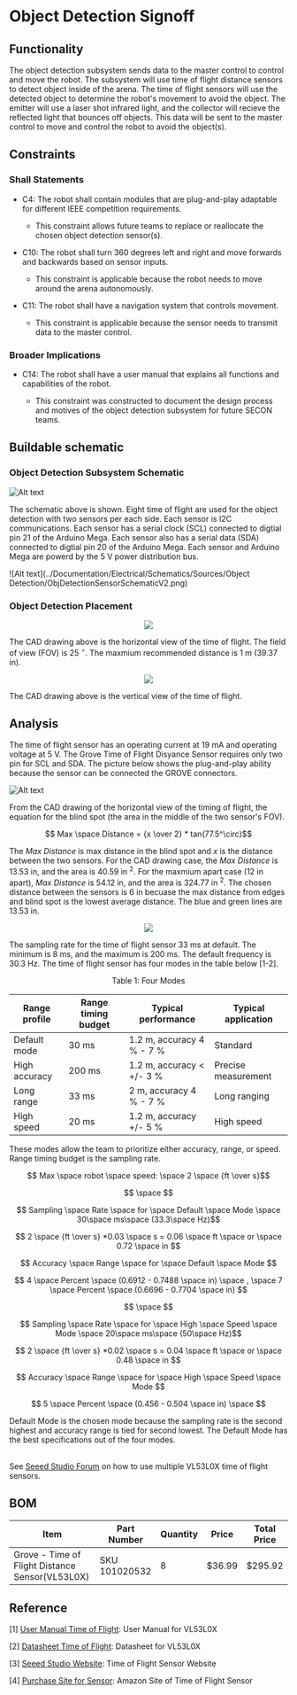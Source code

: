 # Object Detection Signoff

## Functionality

The object detection subsystem sends data to the master control  to control and move the robot. The subsystem will use time of flight distance sensors to detect object inside of the arena. The time of flight sensors will use the detected object to determine the robot's movement to avoid the object. The emitter will use a laser shot infrared light, and the collector will recieve the reflected light that bounces off objects. This data will be sent to the master control to move and control the robot to avoid the object(s).

## Constraints
### Shall Statements

* C4: The robot shall contain modules that are plug-and-play adaptable for different IEEE competition requirements. 

    * This constraint allows future teams to replace or reallocate the chosen object detection sensor(s).

* C10: The robot shall turn 360 degrees left and right and move forwards and backwards based on sensor inputs.
    
    * This constraint is applicable because the robot needs to move around the arena autonomously.

* C11: The robot shall have a navigation system that controls movement.

    * This constraint is applicable because the sensor needs to transmit data to the master control.

### Broader Implications

* C14: The robot shall have a user manual that explains all functions and capabilities of the robot. 
	
    * This constraint was constructed to document the design process and motives of the object detection subsystem for future SECON teams.
    
## Buildable schematic 

### Object Detection Subsystem Schematic

![Alt text](https://github.com/lchapman42/Control-Sensing-Wireless-Charging-Robot/blob/main/Documentation/Electrical/Schematics/Sources/Object%20Detection/ObjDetectionSensorSchematic.png)

The schematic above is shown. Eight time of flight are used for the object detection with two sensors per each side. Each sensor is I2C communications. Each sensor has a serial clock (SCL) connected to digtial pin 21 of the Arduino Mega. Each sensor also has a serial data (SDA) connected to digtial pin 20 of the Arduino Mega. Each sensor and Arduino Mega are powerd by the 5 V power distribution bus.
<br/>

![Alt text](../Documentation/Electrical/Schematics/Sources/Object Detection/ObjDetectionSensorSchematicV2.png)

### Object Detection Placement

<p align = "center">
<img src = https://github.com/lchapman42/Control-Sensing-Wireless-Charging-Robot/blob/main/Documentation/Images/Sign%20off%20Photos/Object%20Detection/ObjDetectionSensorHorizonView.png/>
</p>

The CAD drawing above is the horizontal view of the time of flight. The field of view (FOV) is 25 $^\circ$. The maxmium recommended distance is 1 m (39.37 in). 

<p align = "center">
<img src = https://github.com/lchapman42/Control-Sensing-Wireless-Charging-Robot/blob/main/Documentation/Images/Sign%20off%20Photos/Object%20Detection/ObjDetectionSensorVerticalView.png/>
</p>

The CAD drawing above is the vertical view of the time of flight.


## Analysis

The time of flight sensor has an operating current at 19 mA and operating voltage at 5 V. The Grove Time of Flight Disyance Sensor requires only two pin for SCL and SDA. The picture below shows the plug-and-play ability because the sensor can be connected the GROVE connectors.


![Alt text](https://github.com/lchapman42/Control-Sensing-Wireless-Charging-Robot/blob/main/Documentation/Images/Sign%20off%20Photos/Object%20Detection/TimeOfFlightSensorImage.jpg)

From the CAD drawing of the horizontal view of the timing of flight, the equation for the blind spot (the area in the middle of the two sensor's FOV).

$$ Max \space Distance = {x \over 2} * tan(77.5^\circ)$$

The *Max Distance* is max distance in the blind spot and *x* is the distance between the two sensors. For the CAD drawing case, the *Max Distance* is 13.53 in, and the area is 40.59 in $^2$. For the maxmium apart case (12 in apart), *Max Distance* is 54.12 in, and the area is 324.77 in $^2$. The chosen distance between the sensors is 6 in becuase the max distance from edges and blind spot is the lowest average distance. The blue and green lines are 13.53 in.

<p align = "center">
<img src = https://github.com/lchapman42/Control-Sensing-Wireless-Charging-Robot/blob/main/Documentation/Images/Sign%20off%20Photos/Object%20Detection/ObjDetectionSensorLengthMeasurements.png/>
</p>

The sampling rate for the time of flight sensor 33 ms at default. The minimum is 8 ms, and the maximum is 200 ms. The default frequency is 30.3 Hz. The time of flight sensor has four modes in the table below [1-2].

<p align = "center">
Table 1: Four Modes

<div align="center">
	
| Range profile | Range timing budget |    Typical performance    | Typical application |
|---------------|---------------------|---------------------------|---------------------|
| Default mode  | 30 ms               | 1.2 m, accuracy 4 % - 7 % | Standard            |
| High accuracy | 200 ms              | 1.2 m, accuracy < +/- 3 % | Precise measurement | 
| Long range    | 33 ms               |   2 m, accuracy 4 % - 7 % | Long ranging        |
| High speed    | 20 ms               | 1.2 m, accuracy +/- 5 %   | High speed          |
	
</div>
 
These modes allow the team to prioritize either accuracy, range, or speed. Range timing budget is the sampling rate. 

$$ Max \space robot \space speed: \space 2 \space {ft \over s}$$

$$ \space $$

$$ Sampling \space Rate \space for \space Default \space Mode \space 30\space ms\space (33.3\space Hz)$$

$$ 2 \space {ft \over s} *0.03 \space s = 0.06 \space ft \space or \space 0.72 \space in $$

$$ Accuracy \space Range \space for \space Default \space Mode $$

$$ 4 \space Percent \space (0.6912 - 0.7488 \space in) \space , \space 7 \space Percent \space (0.6696 - 0.7704 \space in) $$

$$ \space $$

$$ Sampling \space Rate \space for \space High \space Speed \space Mode \space 20\space ms\space (50\space Hz)$$

$$ 2 \space {ft \over s} *0.02 \space s = 0.04 \space ft \space or \space 0.48 \space in $$

$$ Accuracy \space Range \space for \space High \space Speed \space Mode $$

$$ 5 \space Percent \space (0.456 - 0.504 \space in) \space $$

Default Mode is the chosen mode because the sampling rate is the second highest and accuracy range is tied for second lowest. The Default Mode has the best specifications out of the four modes. <br />
<br />

See [Seeed Studio Forum](https://forum.seeedstudio.com/t/how-to-change-i2c-address-on-grove-time-of-flight-distance-sensor-vl53l0x/266866/2) on how to use multiple VL53L0X time of flight sensors.



## BOM

<div align="center">

| Item | Part Number | Quantity | Price | Total Price | 
|-|-|-|-|-| 
|Grove - Time of Flight Distance Sensor(VL53L0X) | SKU 101020532 | 8 | $36.99 | $295.92| 

</div>

## Reference

[1] [User Manual Time of Flight][def1]: User Manual for VL53L0X

[2] [Datasheet Time of Flight][def2]: Datasheet for VL53L0X

[3] [Seeed Studio Website][def3]: Time of Flight Sensor Website

[4] [Purchase Site for Sensor][def4]: Amazon Site of Time of Flight Sensor



[def1]: https://github.com/lchapman42/Control-Sensing-Wireless-Charging-Robot/blob/main/Documentation/Background%20Documents/Object%20Detection/Time-of-Flight%20User%20Manual.pdf

[def2]: https://github.com/lchapman42/Control-Sensing-Wireless-Charging-Robot/blob/main/Documentation/Background%20Documents/Object%20Detection/Time-of-Flight%20Datasheet.pdf

[def3]: https://www.seeedstudio.com/Grove-Time-of-Flight-Distance-Sensor-VL53L0X.html?utm_source=blog&utm_medium=blog

[def4]: https://www.amazon.com/SeeedStudio-Grove-Flight-Distance-VL53L0X/dp/B07Q1YBH99?ref_=ast_sto_dp
